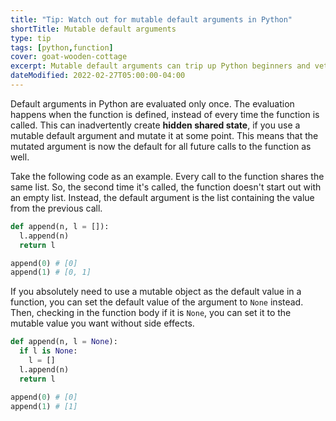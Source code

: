 ```yaml
---
title: "Tip: Watch out for mutable default arguments in Python"
shortTitle: Mutable default arguments
type: tip
tags: [python,function]
cover: goat-wooden-cottage
excerpt: Mutable default arguments can trip up Python beginners and veterans alike. Here's a quick workaround to deal with them.
dateModified: 2022-02-27T05:00:00-04:00
---
```


Default arguments in Python are evaluated only once. The evaluation happens when the function is defined, instead of every time the function is called. This can inadvertently create **hidden shared state**, if you use a mutable default argument and mutate it at some point. This means that the mutated argument is now the default for all future calls to the function as well.

Take the following code as an example. Every call to the function shares the same list. So, the second time it's called, the function doesn't start out with an empty list. Instead, the default argument is the list containing the value from the previous call.

```py
def append(n, l = []):
  l.append(n)
  return l

append(0) # [0]
append(1) # [0, 1]
```

If you absolutely need to use a mutable object as the default value in a function, you can set the default value of the argument to `None` instead. Then, checking in the function body if it is `None`, you can set it to the mutable value you want without side effects.

```py
def append(n, l = None):
  if l is None:
    l = []
  l.append(n)
  return l

append(0) # [0]
append(1) # [1]
```
